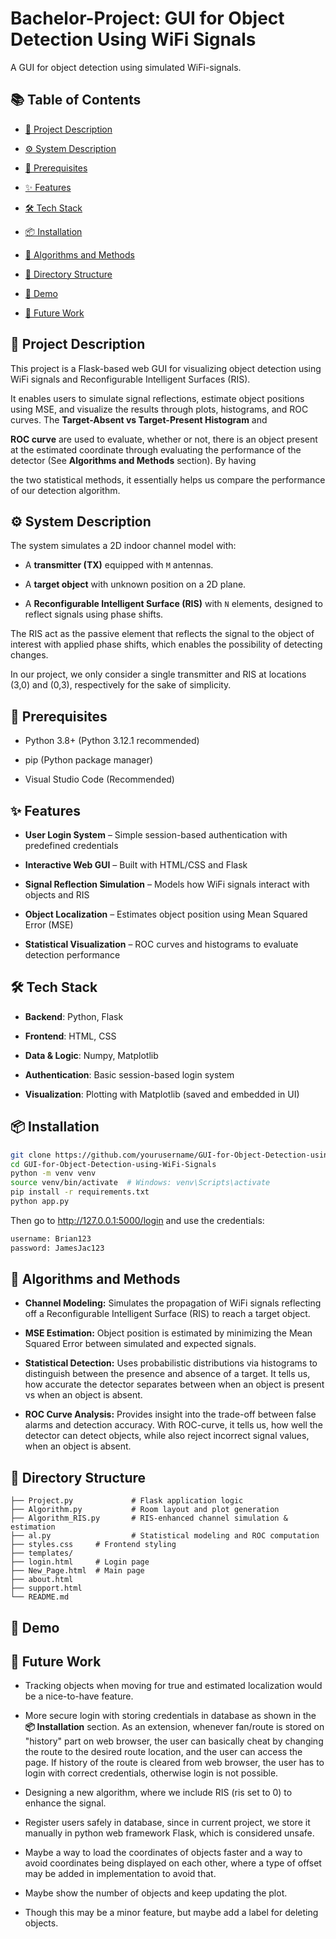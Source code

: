 # Bachelor-Project: GUI for Object Detection Using WiFi Signals

A GUI for object detection using simulated WiFi-signals. 

## 📚 Table of Contents

- [📘 Project Description](#-project-description)
  
- [⚙️ System Description](#-system-description)
  
- [🧰 Prerequisites](#-prerequisites)
  
- [✨ Features](#-features)
  
- [🛠️ Tech Stack](#-tech-stack)
  
- [📦 Installation](#-installation)
  
- [🔬 Algorithms and Methods](#-algorithms-and-methods)
  
- [🧱 Directory Structure](#-directory-structure)
  
- [🎥 Demo](#-demo)
  
- [📌 Future Work](#-future-work)


## 📘 Project Description

This project is a Flask-based web GUI for visualizing object detection using WiFi signals and Reconfigurable Intelligent Surfaces (RIS). 

It enables users to simulate signal reflections, estimate object positions using MSE, and visualize the results through plots, histograms, and ROC curves. The **Target-Absent vs Target-Present Histogram** and

**ROC curve** are used to evaluate, whether or not, there is an object present at the estimated coordinate through evaluating the performance of the detector (See **Algorithms and Methods** section). By having 

the two statistical methods, it essentially helps us compare the performance of our detection algorithm.

## ⚙️ System Description

The system simulates a 2D indoor channel model with:

- A **transmitter (TX)** equipped with `M` antennas.
  
- A **target object** with unknown position on a 2D plane.
  
- A **Reconfigurable Intelligent Surface (RIS)** with `N` elements, designed to reflect signals using phase shifts.

The RIS act as the passive element that reflects the signal to the object of interest with
applied phase shifts, which enables the possibility of detecting changes.

In our project, we only consider a single transmitter and RIS at locations (3,0) and (0,3), respectively
for the sake of simplicity.


## 🧰 Prerequisites

- Python 3.8+ (Python 3.12.1 recommended)
  
- pip (Python package manager)
  
- Visual Studio Code (Recommended)


## ✨ Features

- **User Login System** – Simple session-based authentication with predefined credentials
  
- **Interactive Web GUI** – Built with HTML/CSS and Flask
  
- **Signal Reflection Simulation** – Models how WiFi signals interact with objects and RIS
  
- **Object Localization** – Estimates object position using Mean Squared Error (MSE)
  
- **Statistical Visualization** – ROC curves and histograms to evaluate detection performance


## 🛠️ Tech Stack

- **Backend**: Python, Flask
  
- **Frontend**: HTML, CSS
  
- **Data & Logic**: Numpy, Matplotlib
  
- **Authentication**: Basic session-based login system
  
- **Visualization**: Plotting with Matplotlib (saved and embedded in UI)


## 📦 Installation

```bash
git clone https://github.com/yourusername/GUI-for-Object-Detection-using-WiFi-Signals.git
cd GUI-for-Object-Detection-using-WiFi-Signals
python -m venv venv
source venv/bin/activate  # Windows: venv\Scripts\activate
pip install -r requirements.txt
python app.py
```

Then go to http://127.0.0.1:5000/login and use the credentials: 

```bash
username: Brian123
password: JamesJac123
```

## 🔬 Algorithms and Methods

- **Channel Modeling:** Simulates the propagation of WiFi signals reflecting off a Reconfigurable Intelligent Surface (RIS) to reach a target object.
  
- **MSE Estimation:** Object position is estimated by minimizing the Mean Squared Error between simulated and expected signals.
  
- **Statistical Detection:** Uses probabilistic distributions via histograms to distinguish between the presence and absence of a target. It tells us, how accurate the detector separates between when an object is present vs when an object is absent.
  
- **ROC Curve Analysis:** Provides insight into the trade-off between false alarms and detection accuracy. With ROC-curve, it tells us, how well the detector can detect objects, while also reject incorrect signal
values, when an object is absent.

## 🧱 Directory Structure 

```
├── Project.py             # Flask application logic
├── Algorithm.py           # Room layout and plot generation
├── Algorithm_RIS.py       # RIS-enhanced channel simulation & estimation
├── al.py                  # Statistical modeling and ROC computation
├── styles.css     # Frontend styling
├── templates/
├── login.html     # Login page
├── New_Page.html  # Main page
├── about.html     
├── support.html
└── README.md

```

## 🎥 Demo



## 📌 Future Work

- Tracking objects when moving for true and estimated localization would be a nice-to-have feature.
  
- More secure login with storing credentials in database as shown in the **📦 Installation** section. As an extension, whenever fan/route is stored on "history" part on web browser,
  the user can basically cheat by changing the route to the desired route location, and the user can access the page.
  If history of the route is cleared from web browser, the user has to login with correct credentials, otherwise login is not possible.

- Designing a new algorithm, where we include RIS (ris set to 0) to enhance the signal.
  
- Register users safely in database, since in current project, we store it manually in python web framework Flask, which is considered unsafe.
  
- Maybe a way to load the coordinates of objects faster and a way to avoid coordinates being displayed on each other, where a type of offset may be added in implementation to avoid that.
  
- Maybe show the number of objects and keep updating the plot.
  
- Though this may be a minor feature, but maybe add a label for deleting objects. 
